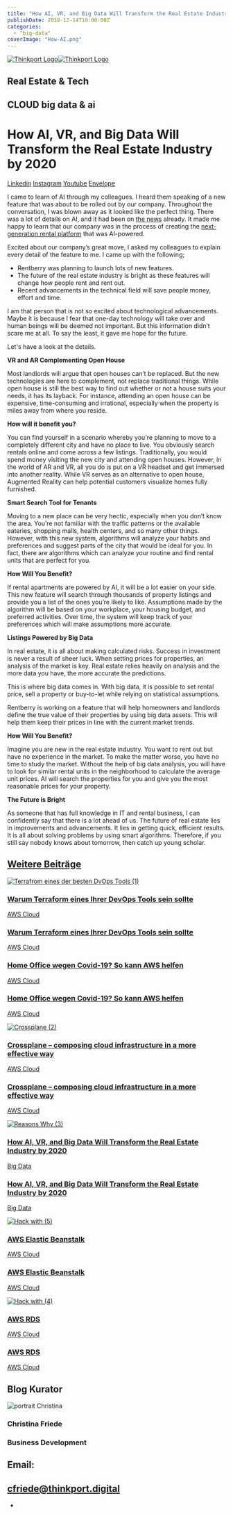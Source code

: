 ```yaml
---
title: "How AI, VR, and Big Data Will Transform the Real Estate Industry by 2020"
publishDate: 2018-12-14T10:00:00Z
categories: 
  + "big-data"
coverImage: "How-AI.png"
---
```


 [![Thinkport Logo](images/Logo_horizontral_new.png)](https://thinkport.digital)[![Thinkport Logo](images/Logo_horizontral_new.png)](https://thinkport.digital)

## Real Estate & Tech

## CLOUD big data & ai

# How AI, VR, and Big Data Will Transform the Real Estate Industry by 2020

[Linkedin](https://www.linkedin.com/company/11759873) [Instagram](https://www.instagram.com/thinkport/) [Youtube](https://www.youtube.com/channel/UCnke3WYRT6bxuMK2t4jw2qQ) [Envelope](mailto:tdrechsel@thinkport.digital)[](#linksection)

I came to learn of AI through my colleagues. I heard them speaking of a new feature that was about to be rolled out by our company. Throughout the conversation, I was blown away as it looked like the perfect thing. There was a lot of details on AI, and it had been on [the news](http://aibusiness.org/rentberry-revolutionising-the-rental-market-with-ai/) already. It made me happy to learn that our company was in the process of creating the [next-generation rental platform](https://rentberry.com/) that was AI-powered.

Excited about our company’s great move, I asked my colleagues to explain every detail of the feature to me. I came up with the following; 

* Rentberry was planning to launch lots of new features.
* The future of the real estate industry is bright as these features will change how people rent and rent out.
* Recent advancements in the technical field will save people money, effort and time.

I am that person that is not so excited about technological advancements. Maybe it is because I fear that one-day technology will take over and human beings will be deemed not important. But this information didn’t scare me at all. To say the least, it gave me hope for the future.

Let's have a look at the details.

**VR and AR Complementing Open House**

Most landlords will argue that open houses can’t be replaced. But the new technologies are here to complement, not replace traditional things. While open house is still the best way to find out whether or not a house suits your needs, it has its layback. For instance, attending an open house can be expensive, time-consuming and irrational, especially when the property is miles away from where you reside.

**How will it benefit you?**

You can find yourself in a scenario whereby you're planning to move to a completely different city and have no place to live. You obviously search rentals online and come across a few listings. Traditionally, you would spend money visiting the new city and attending open houses. However, in the world of AR and VR, all you do is put on a VR headset and get immersed into another reality. While VR serves as an alternative to open house, Augmented Reality can help potential customers visualize homes fully furnished.

**Smart Search Tool for Tenants**

Moving to a new place can be very hectic, especially when you don’t know the area. You’re not familiar with the traffic patterns or the available eateries, shopping malls, health centers, and so many other things. However, with this new system, algorithms will analyze your habits and preferences and suggest parts of the city that would be ideal for you. In fact, there are algorithms which can analyze your routine and find rental units that are perfect for you.

**How Will You Benefit?**

If rental apartments are powered by AI, it will be a lot easier on your side. This new feature will search through thousands of property listings and provide you a list of the ones you’re likely to like. Assumptions made by the algorithm will be based on your workplace, your housing budget, and preferred activities. Over time, the system will keep track of your preferences which will make assumptions more accurate.

**Listings Powered by Big Data**

In real estate, it is all about making calculated risks. Success in investment is never a result of sheer luck. When setting prices for properties, an analysis of the market is key. Real estate relies heavily on analysis and the more data you have, the more accurate the predictions.

This is where big data comes in. With big data, it is possible to set rental price, sell a property or buy-to-let while relying on statistical assumptions.

Rentberry is working on a feature that will help homeowners and landlords define the true value of their properties by using big data assets. This will help them keep their prices in line with the current market trends.

**How Will You Benefit?**

Imagine you are new in the real estate industry. You want to rent out but have no experience in the market. To make the matter worse, you have no time to study the market. Without the help of big data analysis, you will have to look for similar rental units in the neighborhood to calculate the average unit prices. AI will search the properties for you and give you the most reasonable prices for your property.

**The Future is Bright**

As someone that has full knowledge in IT and rental business, I can confidently say that there is a lot ahead of us. The future of real estate lies in improvements and advancements. It lies in getting quick, efficient results. It is all about solving problems by using smart algorithms. Therefore, if you still say nobody knows about tomorrow, then catch up young scholar.

## [Weitere Beiträge](https://thinkport.digital/blog)

[![Terrafrom eines der besten DvOps Tools (1)](images/Terrafrom-eines-der-besten-DvOps-Tools-1-1024x696.png "Terraform_DevOps Tools")](https://thinkport.digital/warum-terraform-einer-ihrer-devops-tools-sein-sollte/)

### [Warum Terraform eines Ihrer DevOps Tools sein sollte](https://thinkport.digital/warum-terraform-einer-ihrer-devops-tools-sein-sollte/ "Warum Terraform eines Ihrer DevOps Tools sein sollte")

[AWS Cloud](https://thinkport.digital/category/aws-cloud/)

### [Warum Terraform eines Ihrer DevOps Tools sein sollte](https://thinkport.digital/warum-terraform-einer-ihrer-devops-tools-sein-sollte/ "Warum Terraform eines Ihrer DevOps Tools sein sollte")

[AWS Cloud](https://thinkport.digital/category/aws-cloud/)

### [Home Office wegen Covid-19? So kann AWS helfen](https://thinkport.digital/home-office-covid-19-aws-losungen/ "Home Office wegen Covid-19? So kann AWS helfen")

[AWS Cloud](https://thinkport.digital/category/aws-cloud/)

### [Home Office wegen Covid-19? So kann AWS helfen](https://thinkport.digital/home-office-covid-19-aws-losungen/ "Home Office wegen Covid-19? So kann AWS helfen")

[AWS Cloud](https://thinkport.digital/category/aws-cloud/)

[![Crossplane (2)](images/Crossplane-2-1-1024x696.png "Crossplane (2)")](https://thinkport.digital/cloud_infrastructure_with_crossplane/)

### [Crossplane – composing cloud infrastructure in a more effective way](https://thinkport.digital/cloud_infrastructure_with_crossplane/ "Crossplane – composing cloud infrastructure in a more effective way")

[AWS Cloud](https://thinkport.digital/category/aws-cloud/)

### [Crossplane – composing cloud infrastructure in a more effective way](https://thinkport.digital/cloud_infrastructure_with_crossplane/ "Crossplane – composing cloud infrastructure in a more effective way")

[AWS Cloud](https://thinkport.digital/category/aws-cloud/)

[![Reasons Why (3)](images/Reasons-Why-3.png "Reasons Why (3)")](https://thinkport.digital/how-ai-vr-and-big-data-will-transform-the-real-estate-industry-by-2020/)

### [How AI, VR, and Big Data Will Transform the Real Estate Industry by 2020](https://thinkport.digital/how-ai-vr-and-big-data-will-transform-the-real-estate-industry-by-2020/ "How AI, VR, and Big Data Will Transform the Real Estate Industry by 2020")

[Big Data](https://thinkport.digital/category/big-data/)

### [How AI, VR, and Big Data Will Transform the Real Estate Industry by 2020](https://thinkport.digital/how-ai-vr-and-big-data-will-transform-the-real-estate-industry-by-2020/ "How AI, VR, and Big Data Will Transform the Real Estate Industry by 2020")

[Big Data](https://thinkport.digital/category/big-data/)

[![Hack with (5)](images/Hack-with-5.png "Hack with (5)")](https://thinkport.digital/aws-elastic-beanstalk-2/)

### [AWS Elastic Beanstalk](https://thinkport.digital/aws-elastic-beanstalk-2/ "AWS Elastic Beanstalk")

[AWS Cloud](https://thinkport.digital/category/aws-cloud/)

### [AWS Elastic Beanstalk](https://thinkport.digital/aws-elastic-beanstalk-2/ "AWS Elastic Beanstalk")

[AWS Cloud](https://thinkport.digital/category/aws-cloud/)

[![Hack with (4)](images/Hack-with-4.png "Hack with (4)")](https://thinkport.digital/aws-rds-2/)

### [AWS RDS](https://thinkport.digital/aws-rds-2/ "AWS RDS")

[AWS Cloud](https://thinkport.digital/category/aws-cloud/)

### [AWS RDS](https://thinkport.digital/aws-rds-2/ "AWS RDS")

[AWS Cloud](https://thinkport.digital/category/aws-cloud/)

## Blog Kurator

![portrait Christina](images/Christina.png)

### Christina Friede

### Business Development

## Email:

## [cfriede@thinkport.digital](mailto:cfriede@thinkport.digital)

*  [](https://www.linkedin.com/in/christina-friede-2a6426168/)
